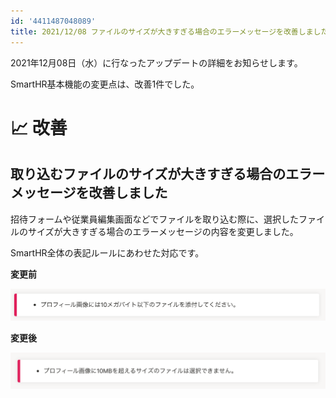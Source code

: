 ```yaml
---
id: '4411487048089'
title: 2021/12/08 ファイルのサイズが大きすぎる場合のエラーメッセージを改善しました
---
```

2021年12月08日（水）に行なったアップデートの詳細をお知らせします。

SmartHR基本機能の変更点は、改善1件でした。

# 📈 改善

## 取り込むファイルのサイズが大きすぎる場合のエラーメッセージを改善しました

招待フォームや従業員編集画面などでファイルを取り込む際に、選択したファイルのサイズが大きすぎる場合のエラーメッセージの内容を変更しました。

SmartHR全体の表記ルールにあわせた対応です。

**変更前**

![プロフィール画像には10メガバイト以下のファイルを添付してください。](./upload_7d9126d3bee66a4ed17eaca19ae7bef0-2.png)

**変更後**

![プロフィール画像に10MBを超えるサイズのファイルは選択できません。](./upload_e15b29f87c062cfe12943fbef7ddf086-2.png)
